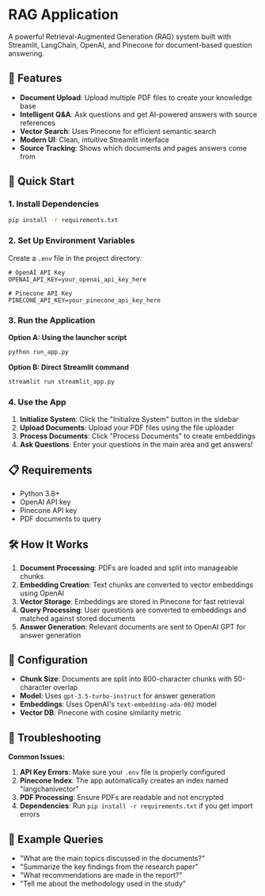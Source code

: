 # RAG Application

A powerful Retrieval-Augmented Generation (RAG) system built with Streamlit, LangChain, OpenAI, and Pinecone for document-based question answering.

## 🌟 Features

- **Document Upload**: Upload multiple PDF files to create your knowledge base
- **Intelligent Q&A**: Ask questions and get AI-powered answers with source references
- **Vector Search**: Uses Pinecone for efficient semantic search
- **Modern UI**: Clean, intuitive Streamlit interface
- **Source Tracking**: Shows which documents and pages answers come from

## 🚀 Quick Start

### 1. Install Dependencies

```bash
pip install -r requirements.txt
```

### 2. Set Up Environment Variables

Create a `.env` file in the project directory:

```env
# OpenAI API Key
OPENAI_API_KEY=your_openai_api_key_here

# Pinecone API Key  
PINECONE_API_KEY=your_pinecone_api_key_here
```

### 3. Run the Application

**Option A: Using the launcher script**
```bash
python run_app.py
```

**Option B: Direct Streamlit command**
```bash
streamlit run streamlit_app.py
```

### 4. Use the App

1. **Initialize System**: Click the "Initialize System" button in the sidebar
2. **Upload Documents**: Upload your PDF files using the file uploader
3. **Process Documents**: Click "Process Documents" to create embeddings
4. **Ask Questions**: Enter your questions in the main area and get answers!

## 📋 Requirements

- Python 3.8+
- OpenAI API key
- Pinecone API key
- PDF documents to query

## 🛠️ How It Works

1. **Document Processing**: PDFs are loaded and split into manageable chunks
2. **Embedding Creation**: Text chunks are converted to vector embeddings using OpenAI
3. **Vector Storage**: Embeddings are stored in Pinecone for fast retrieval
4. **Query Processing**: User questions are converted to embeddings and matched against stored documents
5. **Answer Generation**: Relevant documents are sent to OpenAI GPT for answer generation

## 🔧 Configuration

- **Chunk Size**: Documents are split into 800-character chunks with 50-character overlap
- **Model**: Uses `gpt-3.5-turbo-instruct` for answer generation
- **Embeddings**: Uses OpenAI's `text-embedding-ada-002` model
- **Vector DB**: Pinecone with cosine similarity metric

## 🐛 Troubleshooting

**Common Issues:**

1. **API Key Errors**: Make sure your `.env` file is properly configured
2. **Pinecone Index**: The app automatically creates an index named "langchanivector"
3. **PDF Processing**: Ensure PDFs are readable and not encrypted
4. **Dependencies**: Run `pip install -r requirements.txt` if you get import errors

## 📝 Example Queries

- "What are the main topics discussed in the documents?"
- "Summarize the key findings from the research paper"
- "What recommendations are made in the report?"
- "Tell me about the methodology used in the study"
